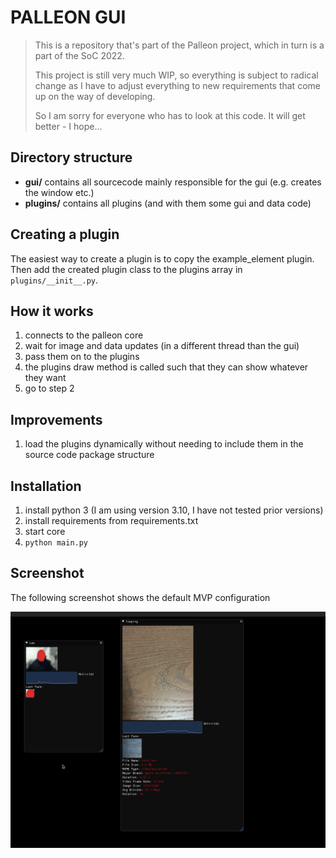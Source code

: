 # PALLEON GUI

> This is a repository that's part of the Palleon project, which in turn is a part of the SoC 2022.
>
> This project is still very much WIP, so everything is subject to radical change as I have to
> adjust everything to new requirements that come up on the way of developing.
>
> So I am sorry for everyone who has to look at this code. It will get better - I hope...

## Directory structure

- **gui/** contains all sourcecode mainly responsible for the gui (e.g. creates the window etc.)
- **plugins/** contains all plugins (and with them some gui and data code)

## Creating a plugin
The easiest way to create a plugin is to copy the example_element plugin.
Then add the created plugin class to the plugins array in `plugins/__init__.py`.

## How it works

1. connects to the palleon core
2. wait for image and data updates (in a different thread than the gui)
3. pass them on to the plugins
4. the plugins draw method is called such that they can show whatever they want
5. go to step 2

## Improvements

1. load the plugins dynamically without needing to include them in the source code package structure

## Installation

1. install python 3 (I am using version 3.10, I have not tested prior versions)
2. install requirements from requirements.txt
3. start core
4. `python main.py`

## Screenshot

The following screenshot shows the default MVP configuration

![Screenshot of MVP configuration](screenshot.png)
